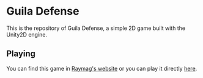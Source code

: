 # Guila Defense
This is the repository of Guila Defense, a simple 2D game built with the Unity2D engine.

## Playing
You can find this game in [Raymag's website](https://raymag.github.io/#/) or you can play it directly [here](https://raymag.github.io/guila_defense/index).

